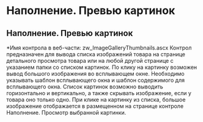﻿---
description: 2.4.7
---
# Наполнение. Превью картинок
## Наполнение. Превью картинок
*Имя контрола в веб-части: zw_ImageGalleryThumbnails.ascx
Контрол предназначен для вывода списка изображений товара на странице детального просмотра товара или на любой другой странице с указанием папки со списком картинок.
По клику на картинку возможен вывод большого изображения во всплывающем окне. Необходимо указывать шаблон всплывающего окна и шаблон содержимого для всплывающего окна. 
Список картинок возможно выводить горизонтально и вертикально, а также скрывать изображение, если у товара оно только одно.
При клике на картинку из списка, большое изображение отображается в размещенном на странице контроле Наполнение. Просмотр выбранной картинки.
